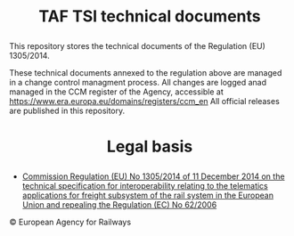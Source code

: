 # <p align="center">TAF TSI technical documents</p>
  
This repository stores the technical documents of the Regulation (EU) 1305/2014.

These technical documents annexed to the regulation above are managed in a change control managment process. All changes are logged anad managed in the CCM register of the Agency, accessible at https://www.era.europa.eu/domains/registers/ccm_en All official releases are published in this repository.

# <p align="center">Legal basis</p>
    
- [Commission Regulation (EU) No 1305/2014 of 11 December 2014 on the technical specification for interoperability relating to the telematics applications for freight subsystem of the rail system in the European Union and repealing the Regulation (EC) No 62/2006](https://eur-lex.europa.eu/legal-content/EN/TXT/?uri=uriserv:OJ.L_.2014.356.01.0438.01.ENG)

© European Agency for Railways

